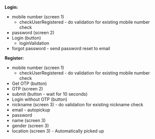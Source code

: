 **Login:**
* mobile number (screen 1) 
  * checkUserRegistered - do validation for existing mobile number check
* password (screen 2)
* Login (button)
  * loginValidation
* forgot password - send password reset to email

**Register:**
* mobile number (screen 1)  
  * checkUserRegistered - do validation for existing mobile number check
* Get OTP (button)
* OTP (screen 2)
* submit (button - wait for 10 seconds)
* Login without OTP (button)
* nickname (screen 3) - do validation for existing nickname check
* email - autopickup
* password
* name (screen 3)
* gender (screen 3)
* location (screen 3) - Automatically picked up
